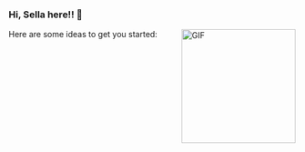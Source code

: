 ### Hi, Sella here!! 👋

<img align="right" height="200" alt="GIF" src="https://media.itsnicethat.com/original_images/giphy-2021-gifs-and-clips-animation-itsnicethat-02.gif" />

Here are some ideas to get you started:

<!-- - 🔭 I’m currently working on ...
- 🌱 I’m currently learning ...
- 👯 I’m looking to collaborate on ...
- 🤔 I’m looking for help with ...
- 💬 Ask me about ...
- 📫 How to reach me: ...
- 😄 Pronouns: ...
- ⚡ Fun fact: ...
 -->
